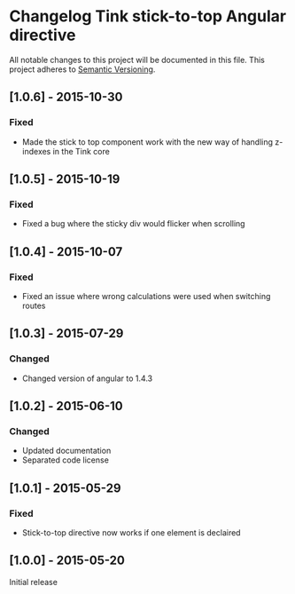 # Changelog Tink stick-to-top Angular directive

All notable changes to this project will be documented in this file.
This project adheres to [Semantic Versioning](http://semver.org/).

<!--
## [Unreleased] - [unreleased]

### Added
### Changed
### Deprecated
### Removed
### Fixed
### Security
-->

## [1.0.6] - 2015-10-30

### Fixed
- Made the stick to top component work with the new way of handling z-indexes in the Tink core



## [1.0.5] - 2015-10-19

### Fixed
- Fixed a bug where the sticky div would flicker when scrolling



## [1.0.4] - 2015-10-07

### Fixed
- Fixed an issue where wrong calculations were used when switching routes



## [1.0.3] - 2015-07-29

### Changed
- Changed version of angular to 1.4.3



## [1.0.2] - 2015-06-10

### Changed
- Updated documentation
- Separated code license



## [1.0.1] - 2015-05-29

### Fixed
- Stick-to-top directive now works if one element is declaired



## [1.0.0] - 2015-05-20

Initial release
